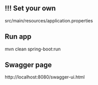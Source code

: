## !!! Set your own 
src/main/resources/application.properties


## Run app
mvn clean spring-boot:run

## Swagger page
http://localhost:8080/swagger-ui.html